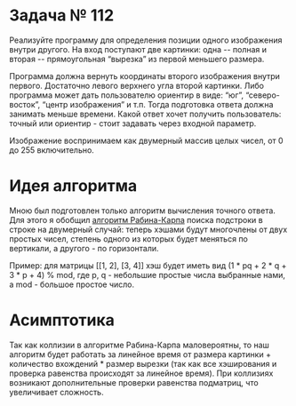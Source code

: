 # Задача № 112

Реализуйте программу для определения позиции одного изображения внутри другого. На вход поступают две картинки: одна -- полная и вторая -- прямоугольная “вырезка” из первой меньшего размера.


Программа должна вернуть координаты второго изображения внутри первого. Достаточно левого верхнего угла второй картинки. Либо программа может дать пользователю ориентир в виде: “юг”, “северо-восток”, “центр изображения” и т.п. Тогда подготовка ответа должна занимать меньше времени. Какой ответ хочет получить пользователь: точный или ориентир - стоит задавать через входной параметр.


Изображение воспринимаем как двумерный массив целых чисел, от 0 до 255 включительно.

# Идея алгоритма

Мною был подготовлен только алгоритм вычисления точного ответа. Для этого я обобщил [алгоритм Рабина-Карпа](https://neerc.ifmo.ru/wiki/index.php?title=%D0%9F%D0%BE%D0%B8%D1%81%D0%BA_%D0%BF%D0%BE%D0%B4%D1%81%D1%82%D1%80%D0%BE%D0%BA%D0%B8_%D0%B2_%D1%81%D1%82%D1%80%D0%BE%D0%BA%D0%B5_%D1%81_%D0%B8%D1%81%D0%BF%D0%BE%D0%BB%D1%8C%D0%B7%D0%BE%D0%B2%D0%B0%D0%BD%D0%B8%D0%B5%D0%BC_%D1%85%D0%B5%D1%88%D0%B8%D1%80%D0%BE%D0%B2%D0%B0%D0%BD%D0%B8%D1%8F._%D0%90%D0%BB%D0%B3%D0%BE%D1%80%D0%B8%D1%82%D0%BC_%D0%A0%D0%B0%D0%B1%D0%B8%D0%BD%D0%B0-%D0%9A%D0%B0%D1%80%D0%BF%D0%B0) поиска подстроки в строке на двумерный случай: 
теперь хэшами будут многочлены от двух простых чисел, степень одного из которых будет меняться по вертикали, а другого - по горизонтали.

Пример: для матрицы [[1, 2], [3, 4]] хэш будет иметь вид (1 * pq + 2 * q + 3 * p + 4) % mod, где p, q - небольшие простые числа выбранные нами, а mod - большое простое число.

# Асимптотика

Так как коллизии в алгоритме Рабина-Карпа маловероятны, то наш алгоритм будет работать за линейное время от размера картинки + количество вхождений * размер вырезки (так как все хэширования и проверка равенства происходят за линейное время). При коллизиях возникают дополнительные проверки равенства подматриц, что увеличивает сложность.